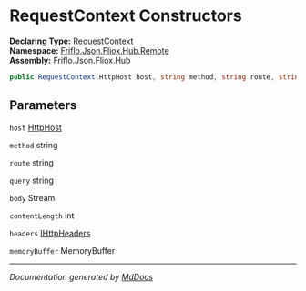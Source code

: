 ﻿<!--  
  <auto-generated>   
    The contents of this file were generated by a tool.  
    Changes to this file may be list if the file is regenerated  
  </auto-generated>   
-->

# RequestContext Constructors

**Declaring Type:** [RequestContext](../index.md)  
**Namespace:** [Friflo.Json.Fliox.Hub.Remote](../../index.md)  
**Assembly:** Friflo.Json.Fliox.Hub

```csharp
public RequestContext(HttpHost host, string method, string route, string query, Stream body, int contentLength, IHttpHeaders headers, MemoryBuffer memoryBuffer);
```

## Parameters

`host`  [HttpHost](../../HttpHost/index.md)

`method`  string

`route`  string

`query`  string

`body`  Stream

`contentLength`  int

`headers`  [IHttpHeaders](../../IHttpHeaders/index.md)

`memoryBuffer`  MemoryBuffer

___

*Documentation generated by [MdDocs](https://github.com/ap0llo/mddocs)*
